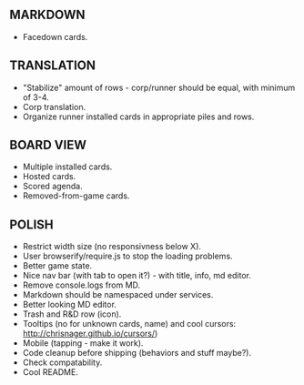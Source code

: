 ## MARKDOWN
- Facedown cards.

## TRANSLATION
- "Stabilize" amount of rows - corp/runner should be equal, with minimum of 3-4.
- Corp translation.
- Organize runner installed cards in appropriate piles and rows.

## BOARD VIEW
- Multiple installed cards.
- Hosted cards.
- Scored agenda.
- Removed-from-game cards.

## POLISH
- Restrict width size (no responsivness below X).
- User browserify/require.js to stop the loading problems.
- Better game state.
- Nice nav bar (with tab to open it?) - with title, info, md editor.
- Remove console.logs from MD.
- Markdown should be namespaced under services.
- Better looking MD editor.
- Trash and R&D row (icon).
- Tooltips (no for unknown cards, name) and cool cursors: http://chrisnager.github.io/cursors/)
- Mobile (tapping - make it work).
- Code cleanup before shipping (behaviors and stuff maybe?).
- Check compatability.
- Cool README.

